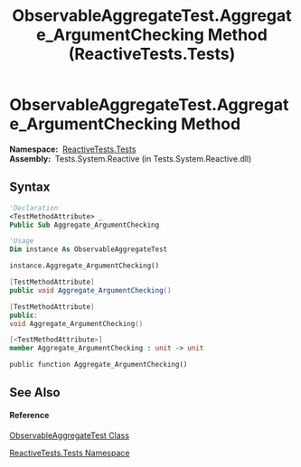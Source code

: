 ﻿---
title: ObservableAggregateTest.Aggregate_ArgumentChecking Method  (ReactiveTests.Tests)
TOCTitle: Aggregate_ArgumentChecking Method
ms:assetid: M:ReactiveTests.Tests.ObservableAggregateTest.Aggregate_ArgumentChecking
ms:mtpsurl: https://msdn.microsoft.com/en-us/library/reactivetests.tests.observableaggregatetest.aggregate_argumentchecking(v=VS.103)
ms:contentKeyID: 36618895
ms.date: 06/28/2011
mtps_version: v=VS.103
f1_keywords:
- ReactiveTests.Tests.ObservableAggregateTest.Aggregate_ArgumentChecking
dev_langs:
- CSharp
- JScript
- VB
- FSharp
- c++
---

# ObservableAggregateTest.Aggregate\_ArgumentChecking Method

**Namespace:**  [ReactiveTests.Tests](hh289046\(v=vs.103\).md)  
**Assembly:**  Tests.System.Reactive (in Tests.System.Reactive.dll)

## Syntax

``` vb
'Declaration
<TestMethodAttribute> _
Public Sub Aggregate_ArgumentChecking
```

``` vb
'Usage
Dim instance As ObservableAggregateTest

instance.Aggregate_ArgumentChecking()
```

``` csharp
[TestMethodAttribute]
public void Aggregate_ArgumentChecking()
```

``` c++
[TestMethodAttribute]
public:
void Aggregate_ArgumentChecking()
```

``` fsharp
[<TestMethodAttribute>]
member Aggregate_ArgumentChecking : unit -> unit 
```

``` jscript
public function Aggregate_ArgumentChecking()
```

## See Also

#### Reference

[ObservableAggregateTest Class](hh314823\(v=vs.103\).md)

[ReactiveTests.Tests Namespace](hh289046\(v=vs.103\).md)


